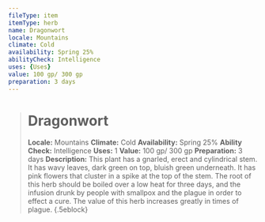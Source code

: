 ```yaml
---
fileType: item
itemType: herb
name: Dragonwort
locale: Mountains
climate: Cold
availability: Spring 25%
abilityCheck: Intelligence
uses: {Uses}
value: 100 gp/ 300 gp
preparation: 3 days
---
```

>#  Dragonwort
>
> **Locale:** Mountains
> **Climate:** Cold
> **Availability:** Spring 25%
> **Ability Check:** Intelligence
> **Uses:** 1
> **Value:** 100 gp/ 300 gp
> **Preparation:** 3 days
> **Description:** This plant has a gnarled, erect and cylindrical stem. It has wavy leaves, dark green on top, bluish green underneath. It has pink flowers that cluster in a spike at the top of the stem. The root of this herb should be boiled over a low heat for three days, and the infusion drunk by people with smallpox and the plague in order to effect a cure. The value of this herb increases greatly in times of plague.
{.5eblock}


